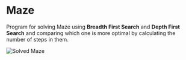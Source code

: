 # Maze 

Program for solving Maze using **Breadth First Search** and **Depth First Search** and comparing which one is more optimal by calculating the number of steps in them.

![Solved Maze](maze.png)